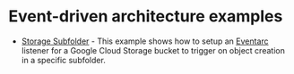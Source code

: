 # Event-driven architecture examples

- [Storage Subfolder](./storage-subfolder) - This example shows how to setup an [Eventarc](https://cloud.google.com/eventarc) listener for a Google Cloud Storage bucket to trigger on object creation in a specific subfolder.
